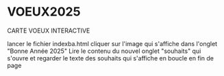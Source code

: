 # VOEUX2025
CARTE VOEUX INTERACTIVE

lancer le fichier indexba.html
cliquer sur l'image qui s'affiche dans l'onglet "Bonne Année 2025"
Lire le contenu du nouvel onglet "souhaits" qui s'ouvre et regarder le texte des souhaits qui s'affiche en boucle en fin de page
